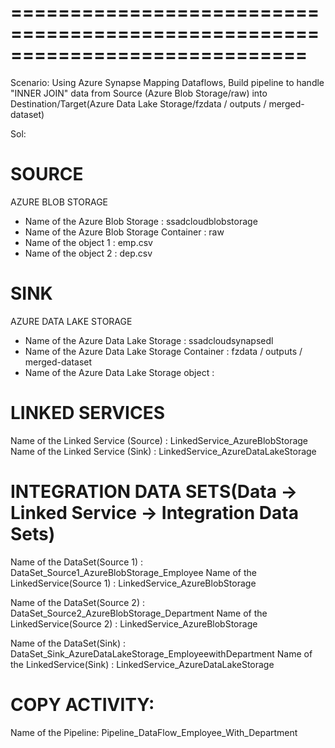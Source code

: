 =============================================================================
=============================================================================

Scenario:
Using Azure Synapse Mapping Dataflows, 
Build pipeline to handle "INNER JOIN" data from Source (Azure Blob Storage/raw) into Destination/Target(Azure Data Lake Storage/fzdata / outputs / merged-dataset)

Sol:

# SOURCE
AZURE BLOB STORAGE
- Name of the Azure Blob Storage                :  ssadcloudblobstorage
- Name of the Azure Blob Storage Container      :  raw
- Name of the object 1                          :  emp.csv
- Name of the object 2                          :  dep.csv


# SINK
AZURE DATA LAKE STORAGE
- Name of the Azure Data Lake Storage            :  ssadcloudsynapsedl
- Name of the Azure Data Lake Storage Container  :  fzdata / outputs / merged-dataset
- Name of the Azure Data Lake Storage object     :  


# LINKED SERVICES
Name of the Linked Service (Source)              :  LinkedService_AzureBlobStorage
Name of the Linked Service (Sink)                :  LinkedService_AzureDataLakeStorage


# INTEGRATION DATA SETS(Data -> Linked Service -> Integration Data Sets)
Name of the DataSet(Source 1)                   :  DataSet_Source1_AzureBlobStorage_Employee
Name of the LinkedService(Source 1)             :  LinkedService_AzureBlobStorage

Name of the DataSet(Source 2)                   :  DataSet_Source2_AzureBlobStorage_Department
Name of the LinkedService(Source 2)             :  LinkedService_AzureBlobStorage

Name of the DataSet(Sink)                       :  DataSet_Sink_AzureDataLakeStorage_EmployeewithDepartment
Name of the LinkedService(Sink)                 :  LinkedService_AzureDataLakeStorage

# COPY ACTIVITY:
Name of the Pipeline: Pipeline_DataFlow_Employee_With_Department
